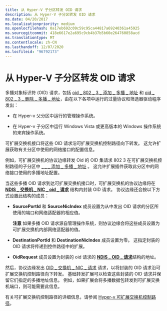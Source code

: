 ```yaml
---
title: 从 Hyper-V 子分区转发 OID 请求
description: 从 Hyper-V 子分区转发 OID 请求
ms.date: 04/20/2017
ms.localizationpriority: medium
ms.openlocfilehash: 0a17eb692c09c59c95ca44817a69240361a45925
ms.sourcegitcommit: 418e6617e2a695c9cb4b37b5b60e264760858acd
ms.translationtype: MT
ms.contentlocale: zh-CN
ms.lasthandoff: 12/07/2020
ms.locfileid: "96792173"
---
```

# <a name="forwarding-oid-requests-from-a-hyper-v-child-partition"></a>从 Hyper-V 子分区转发 OID 请求


多播对象标识符 (OID) 请求，包括 [oid \_ 802 \_ 3 \_ 添加 \_ 多播 \_ 地址](./oid-802-3-add-multicast-address.md) 和 [oid \_ 802 \_ 3 \_ 删除 \_ 多播 \_ 地址](./oid-802-3-delete-multicast-address.md)，由在以下各项中运行的过量协议和筛选器驱动程序发出：

-   在 Hyper-v 父分区中运行的管理操作系统。

-   在 Hyper-v 子分区中运行 Windows Vista 或更高版本的 Windows 操作系统的来宾操作系统。

可扩展交换机接口将这些 OID 请求沿可扩展交换机控制路径向下转发。 这允许扩展获取有关分区中使用的网络接口的配置信息。

例如，可扩展交换机的协议边缘转发 Oid 的 OID 集请求 802 3 在可扩展交换机控制路径的子分区中 [ \_ \_ \_ 添加 \_ 多播 \_ 地址](./oid-802-3-add-multicast-address.md) 。 这允许扩展插件获取此分区中的网络接口使用的多播地址配置。

当这些多播 OID 请求到达可扩展交换机接口时，可扩展交换机的协议边缘将在 [**NDIS \_ 交换机 \_ NIC \_ oid \_ 请求**](/windows-hardware/drivers/ddi/ntddndis/ns-ntddndis-_ndis_switch_nic_oid_request) 结构内封装 OID 请求。 协议边缘还会按以下方式设置此结构的成员：

-   **SourcePortId** 和 **SourceNicIndex** 成员设置为从中发出 OID 请求的分区所使用的端口和网络适配器的相应值。

    **注意**  如果多播 OID 请求源自管理操作系统，则协议边缘会将这些成员设置为可扩展交换机内部网络适配器的值。

     

-   **DestinationPortId** 和 **DestinationNicIndex** 成员设置为零。 这指定封装的 OID 请求将传递到控件路径中的扩展。

-   **OidRequest** 成员设置为封装的 oid 请求的 [**NDIS \_ OID \_ 请求**](/windows-hardware/drivers/ddi/ndis/ns-ndis-_ndis_oid_request)结构的地址。

然后，协议边缘发出 [OID \_ 交换机 \_ NIC \_ 请求](./oid-switch-nic-request.md) 请求，以将封装的 OID 请求沿可扩展交换机控制路径向下转发。 基础转发扩展可以检查这些封装的 OID 请求并保留它们指定的多播地址信息。 例如，如果扩展会将多播数据包转发到可扩展交换机端口，则可能需要此信息。

有关可扩展交换机控制路径的详细信息，请参阅 [Hyper-v 可扩展交换机控制路径](hyper-v-extensible-switch-control-path.md)。

 

